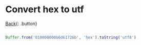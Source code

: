 # Convert hex to utf

[Back](../../index.md){: .button}

```js

Buffer.from('010000000b6d61726b', 'hex').toString('utf8')
```

